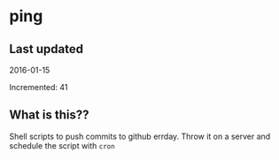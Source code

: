 # ping

## Last updated
2016-01-15

Incremented: 41

## What is this?? 
Shell scripts to push commits to github errday. Throw it on a server and schedule the script with `cron`

